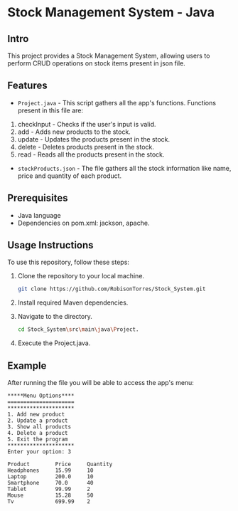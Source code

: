# Stock Management System - Java

## Intro

This project provides a Stock Management System, allowing users to perform CRUD operations on stock items present in json file.

## Features 

 - ```Project.java``` - This script gathers all the app's functions.
 Functions present in this file are:
  1. checkInput - Checks if the user's input is valid.
  2. add - Adds new products to the stock.
  3. update - Updates the products present in the stock.
  4. delete - Deletes products present in the stock.
  5. read - Reads all the products present in the stock.

 - ```stockProducts.json``` - The file gathers all the stock information like name, price and quantity of each product.
 
## Prerequisites

- Java language
- Dependencies on pom.xml: jackson, apache.

## Usage Instructions

To use this repository, follow these steps:

1. Clone the repository to your local machine.

    ```bash
    git clone https://github.com/RobisonTorres/Stock_System.git

2. Install required Maven dependencies.

3. Navigate to the directory.

    ```bash
    cd Stock_System\src\main\java\Project.

4. Execute the Project.java.

## Example

After running the file you will be able to access the app's menu:

```
*****Menu Options**** 
=====================
*********************
1. Add new product
2. Update a product
3. Show all products
4. Delete a product
5. Exit the program
*********************
Enter your option: 3

Product        Price     Quantity  
Headphones     15.99     10        
Laptop         200.0     10        
Smartphone     70.0      40        
Tablet         99.99     2         
Mouse          15.28     50        
Tv             699.99    2         

```